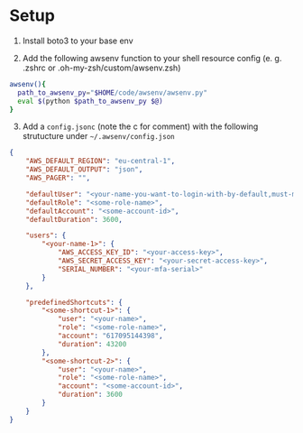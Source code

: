
# Setup

1. Install boto3 to your base env

2. Add the following awsenv function to your shell resource config (e. g. .zshrc or .oh-my-zsh/custom/awsenv.zsh)

```sh
awsenv(){
  path_to_awsenv_py="$HOME/code/awsenv/awsenv.py"
  eval $(python $path_to_awsenv_py $@)
}
```

3. Add a `config.jsonc` (note the c for comment) with the following strutucture under `~/.awsenv/config.json`

```json
{
    "AWS_DEFAULT_REGION": "eu-central-1",
    "AWS_DEFAULT_OUTPUT": "json",
    "AWS_PAGER": "",

    "defaultUser": "<your-name-you-want-to-login-with-by-default,must-match-a-name-below-in-users>",
    "defaultRole": "<some-role-name>",
    "defaultAccount": "<some-account-id>",
    "defaultDuration": 3600,

    "users": {
        "<your-name-1>": {
            "AWS_ACCESS_KEY_ID": "<your-access-key>",
            "AWS_SECRET_ACCESS_KEY": "<your-secret-access-key>",
            "SERIAL_NUMBER": "<your-mfa-serial>"
        }
    },

    "predefinedShortcuts": {
        "<some-shortcut-1>": {
            "user": "<your-name>",
            "role": "<some-role-name>",
            "account": "617095144398",
            "duration": 43200
        },
        "<some-shortcut-2>": {
            "user": "<your-name>",
            "role": "<some-role-name>",
            "account": "<some-account-id>",
            "duration": 3600
        }
    }
}
```